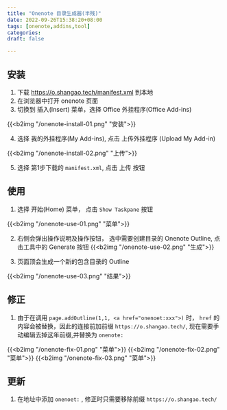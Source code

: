 ```yaml
---
title: "Onenote 目录生成器(半残)"
date: 2022-09-26T15:38:20+08:00
tags: [onenote,addins,tool]
categories:
draft: false

---
```


## 安装

1. 下载 https://o.shangao.tech/manifest.xml 到本地
2. 在浏览器中打开 onenote 页面
3. 切换到 插入(Insert) 菜单，选择 Office 外挂程序(Office Add-ins)

{{<b2img "/onenote-install-01.png" "安装">}}

4. 选择 我的外挂程序(My Add-ins), 点击 上传外挂程序 (Upload My Add-in)

{{<b2img "/onenote-install-02.png" "上传">}}

5. 选择 第1步下载的 `manifest.xml`, 点击 上传 按钮

## 使用

1. 选择 开始(Home) 菜单， 点击 `Show Taskpane` 按钮

{{<b2img "/onenote-use-01.png" "菜单">}}

2. 右侧会弹出操作说明及操作按钮， 选中需要创建目录的 Onenote Outline, 点击工具中的 Generate 按钮
{{<b2img "/onenote-use-02.png" "生成">}}

3. 页面顶会生成一个新的包含目录的 Outline

{{<b2img "/onenote-use-03.png" "结果">}}

## 修正

1. 由于在调用 `page.addOutline(1,1, <a href="onenoet:xxx">)` 时， `href` 的内容会被替换，因此的连接前加前缀 `https://o.shangao.tech/`, 现在需要手动编辑去掉这年前缀,并替换为 `onenote:`

{{<b2img "/onenote-fix-01.png" "菜单">}}
{{<b2img "/onenote-fix-02.png" "菜单">}}
{{<b2img "/onenote-fix-03.png" "菜单">}}

## 更新

1. 在地址中添加 `onenoet:` , 修正时只需要移除前缀 `https://o.shangao.tech/`
